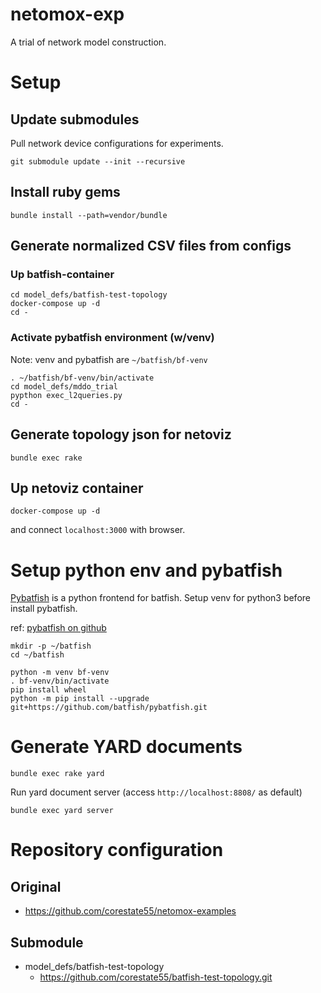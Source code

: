 # netomox-exp
A trial of network model construction.

# Setup

## Update submodules

Pull network device configurations for experiments.

```shell
git submodule update --init --recursive
```

## Install ruby gems

```shell
bundle install --path=vendor/bundle
```

## Generate normalized CSV files from configs

### Up batfish-container

```shell
cd model_defs/batfish-test-topology
docker-compose up -d
cd -
```

### Activate pybatfish environment (w/venv)

Note: venv and pybatfish are `~/batfish/bf-venv`

```shell
. ~/batfish/bf-venv/bin/activate
cd model_defs/mddo_trial
pypthon exec_l2queries.py
cd -
```

## Generate topology json for netoviz

```shell
bundle exec rake
```

## Up netoviz container

```shell
docker-compose up -d
```

and connect `localhost:3000` with browser.

# Setup python env and pybatfish

[Pybatfish](https://github.com/batfish/pybatfish) is a python frontend for batfish.
Setup venv for python3 before install pybatfish.

ref: [pybatfish on github](https://github.com/batfish/pybatfish#install-pybatfish)

```
mkdir -p ~/batfish
cd ~/batfish

python -m venv bf-venv
. bf-venv/bin/activate
pip install wheel
python -m pip install --upgrade git+https://github.com/batfish/pybatfish.git
```

# Generate YARD documents

```shell
bundle exec rake yard
```

Run yard document server (access `http://localhost:8808/` as default)
```shell
bundle exec yard server
```

# Repository configuration

## Original

- https://github.com/corestate55/netomox-examples

## Submodule

- model_defs/batfish-test-topology
  - https://github.com/corestate55/batfish-test-topology.git
